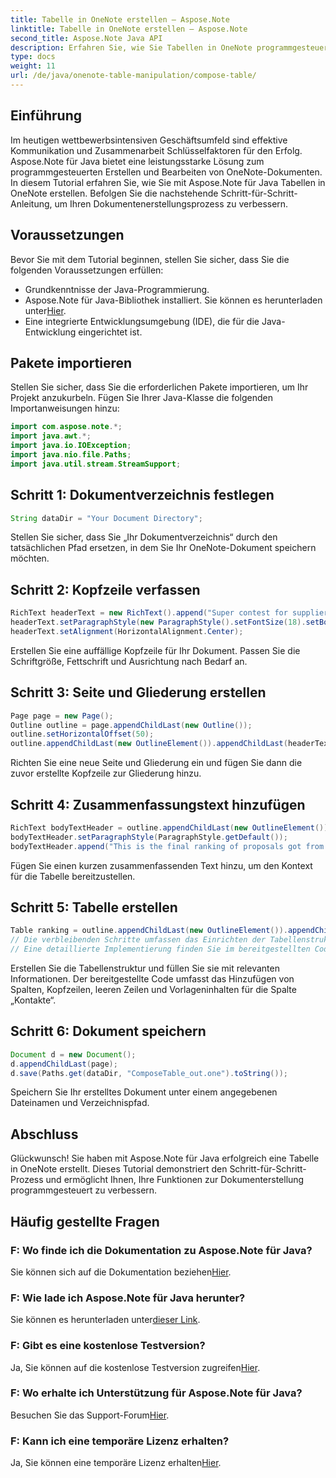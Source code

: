 ```yaml
---
title: Tabelle in OneNote erstellen – Aspose.Note
linktitle: Tabelle in OneNote erstellen – Aspose.Note
second_title: Aspose.Note Java API
description: Erfahren Sie, wie Sie Tabellen in OneNote programmgesteuert mit Aspose.Note für Java erstellen. Schritt-für-Schritt-Anleitung zur effizienten Dokumentenerstellung.
type: docs
weight: 11
url: /de/java/onenote-table-manipulation/compose-table/
---
```

## Einführung
Im heutigen wettbewerbsintensiven Geschäftsumfeld sind effektive Kommunikation und Zusammenarbeit Schlüsselfaktoren für den Erfolg. Aspose.Note für Java bietet eine leistungsstarke Lösung zum programmgesteuerten Erstellen und Bearbeiten von OneNote-Dokumenten. In diesem Tutorial erfahren Sie, wie Sie mit Aspose.Note für Java Tabellen in OneNote erstellen. Befolgen Sie die nachstehende Schritt-für-Schritt-Anleitung, um Ihren Dokumentenerstellungsprozess zu verbessern.
## Voraussetzungen
Bevor Sie mit dem Tutorial beginnen, stellen Sie sicher, dass Sie die folgenden Voraussetzungen erfüllen:
- Grundkenntnisse der Java-Programmierung.
-  Aspose.Note für Java-Bibliothek installiert. Sie können es herunterladen unter[Hier](https://releases.aspose.com/note/java/).
- Eine integrierte Entwicklungsumgebung (IDE), die für die Java-Entwicklung eingerichtet ist.
## Pakete importieren
Stellen Sie sicher, dass Sie die erforderlichen Pakete importieren, um Ihr Projekt anzukurbeln. Fügen Sie Ihrer Java-Klasse die folgenden Importanweisungen hinzu:
```java
import com.aspose.note.*;
import java.awt.*;
import java.io.IOException;
import java.nio.file.Paths;
import java.util.stream.StreamSupport;
```
## Schritt 1: Dokumentverzeichnis festlegen
```java
String dataDir = "Your Document Directory";
```
Stellen Sie sicher, dass Sie „Ihr Dokumentverzeichnis“ durch den tatsächlichen Pfad ersetzen, in dem Sie Ihr OneNote-Dokument speichern möchten.
## Schritt 2: Kopfzeile verfassen
```java
RichText headerText = new RichText().append("Super contest for suppliers.");
headerText.setParagraphStyle(new ParagraphStyle().setFontSize(18).setBold(true));
headerText.setAlignment(HorizontalAlignment.Center);
```
Erstellen Sie eine auffällige Kopfzeile für Ihr Dokument. Passen Sie die Schriftgröße, Fettschrift und Ausrichtung nach Bedarf an.
## Schritt 3: Seite und Gliederung erstellen
```java
Page page = new Page();
Outline outline = page.appendChildLast(new Outline());
outline.setHorizontalOffset(50);
outline.appendChildLast(new OutlineElement()).appendChildLast(headerText);
```
Richten Sie eine neue Seite und Gliederung ein und fügen Sie dann die zuvor erstellte Kopfzeile zur Gliederung hinzu.
## Schritt 4: Zusammenfassungstext hinzufügen
```java
RichText bodyTextHeader = outline.appendChildLast(new OutlineElement()).appendChildLast(new RichText());
bodyTextHeader.setParagraphStyle(ParagraphStyle.getDefault());
bodyTextHeader.append("This is the final ranking of proposals got from our suppliers.");
```
Fügen Sie einen kurzen zusammenfassenden Text hinzu, um den Kontext für die Tabelle bereitzustellen.
## Schritt 5: Tabelle erstellen
```java
Table ranking = outline.appendChildLast(new OutlineElement()).appendChildLast(new Table());
// Die verbleibenden Schritte umfassen das Einrichten der Tabellenstruktur, der Kopfzeile und das Hinzufügen leerer Zeilen.
// Eine detaillierte Implementierung finden Sie im bereitgestellten Code.
```
Erstellen Sie die Tabellenstruktur und füllen Sie sie mit relevanten Informationen. Der bereitgestellte Code umfasst das Hinzufügen von Spalten, Kopfzeilen, leeren Zeilen und Vorlageninhalten für die Spalte „Kontakte“.
## Schritt 6: Dokument speichern
```java
Document d = new Document();
d.appendChildLast(page);
d.save(Paths.get(dataDir, "ComposeTable_out.one").toString());
```
Speichern Sie Ihr erstelltes Dokument unter einem angegebenen Dateinamen und Verzeichnispfad.
## Abschluss
Glückwunsch! Sie haben mit Aspose.Note für Java erfolgreich eine Tabelle in OneNote erstellt. Dieses Tutorial demonstriert den Schritt-für-Schritt-Prozess und ermöglicht Ihnen, Ihre Funktionen zur Dokumenterstellung programmgesteuert zu verbessern.
## Häufig gestellte Fragen
### F: Wo finde ich die Dokumentation zu Aspose.Note für Java?
 Sie können sich auf die Dokumentation beziehen[Hier](https://reference.aspose.com/note/java/).
### F: Wie lade ich Aspose.Note für Java herunter?
 Sie können es herunterladen unter[dieser Link](https://releases.aspose.com/note/java/).
### F: Gibt es eine kostenlose Testversion?
 Ja, Sie können auf die kostenlose Testversion zugreifen[Hier](https://releases.aspose.com/).
### F: Wo erhalte ich Unterstützung für Aspose.Note für Java?
 Besuchen Sie das Support-Forum[Hier](https://forum.aspose.com/c/note/28).
### F: Kann ich eine temporäre Lizenz erhalten?
 Ja, Sie können eine temporäre Lizenz erhalten[Hier](https://purchase.aspose.com/temporary-license/).